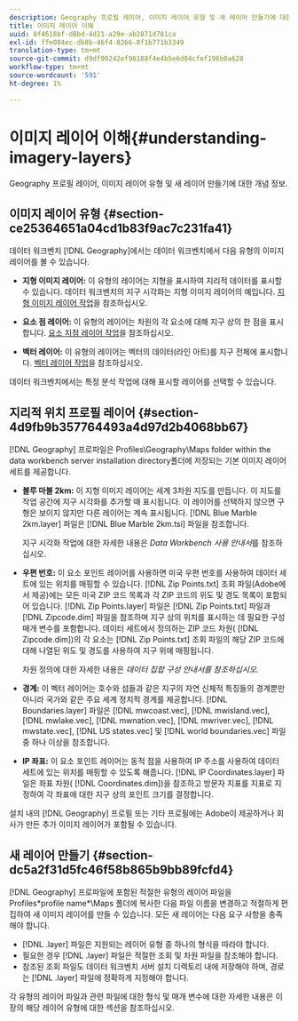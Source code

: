 ```yaml
---
description: Geography 프로필 레이어, 이미지 레이어 유형 및 새 레이어 만들기에 대한 개념 정보.
title: 이미지 레이어 이해
uuid: 8f4618bf-d8bd-4d21-a29e-ab2871d781ca
exl-id: ffe084ec-db8b-46f4-8266-0f1b771b3349
translation-type: tm+mt
source-git-commit: d9df90242ef96188f4e4b5e6d04cfef196b0a628
workflow-type: tm+mt
source-wordcount: '591'
ht-degree: 1%

---
```


# 이미지 레이어 이해{#understanding-imagery-layers}

Geography 프로필 레이어, 이미지 레이어 유형 및 새 레이어 만들기에 대한 개념 정보.

## 이미지 레이어 유형 {#section-ce25364651a04cd1b83f9ac7c231fa41}

데이터 워크벤치 [!DNL Geography]에서는 데이터 워크벤치에서 다음 유형의 이미지 레이어를 볼 수 있습니다.

* **지형 이미지 레이어:** 이 유형의 레이어는 지형을 표시하여 지리적 데이터를 표시할 수 있습니다. 데이터 워크벤치의 지구 시각화는 지형 이미지 레이어의 예입니다. [지형 이미지 레이어 작업](../../../home/c-geo-oview/c-wk-img-lyrs/c-trn-img-lyrs/c-trn-img-lyrs.md#concept-8a0a16013e824ac29f35a0349b5d8ccf)을 참조하십시오.

* **요소 점 레이어:** 이 유형의 레이어는 차원의 각 요소에 대해 지구 상의 한 점을 표시합니다. [요소 지점 레이어 작업](../../../home/c-geo-oview/c-wk-img-lyrs/c-elmt-pt-lyrs/c-elmt-pt-lyrs.md#concept-52b3262ab4e042a18956be8809638af9)을 참조하십시오.

* **벡터 레이어:** 이 유형의 레이어는 벡터의 데이터(라인 아트)를 지구 전체에 표시합니다. [벡터 레이어 작업](../../../home/c-geo-oview/c-wk-img-lyrs/c-wk-vctr-lyrs/c-wk-vctr-lyrs.md#concept-a2c9e8155f554cbe96ee3aaf44f2d620)을 참조하십시오.

데이터 워크벤치에서는 특정 분석 작업에 대해 표시할 레이어를 선택할 수 있습니다.

## 지리적 위치 프로필 레이어 {#section-4d9fb9b357764493a4d97d2b4068bb67}

[!DNL Geography] 프로파일은 Profiles\Geography\Maps folder within the data workbench server installation directory폴더에 저장되는 기본 이미지 레이어 세트를 제공합니다.

* **블루 마블 2km:** 이 지형 이미지 레이어는 세계 3차원 지도를 만듭니다. 이 지도를 작업 공간에 지구 시각화를 추가할 때 표시됩니다. 이 레이어를 선택하지 않으면 구형은 보이지 않지만 다른 레이어는 계속 표시됩니다. [!DNL Blue Marble 2km.layer] 파일은 [!DNL Blue Marble 2km.tsi] 파일을 참조합니다.

   지구 시각화 작업에 대한 자세한 내용은 *Data Workbench 사용 안내서*&#x200B;를 참조하십시오.

* **우편 번호:** 이 요소 포인트 레이어를 사용하면 미국 우편 번호를 사용하여 데이터 세트에 있는 위치를 매핑할 수 있습니다. [!DNL Zip Points.txt] 조회 파일(Adobe에서 제공)에는 모든 미국 ZIP 코드 목록과 각 ZIP 코드의 위도 및 경도 목록이 포함되어 있습니다. [!DNL Zip Points.layer] 파일은 [!DNL Zip Points.txt] 파일과 [!DNL Zipcode.dim] 파일을 참조하며 지구 상의 위치를 표시하는 데 필요한 구성 매개 변수를 포함합니다. 데이터 세트에서 정의하는 ZIP 코드 차원( [!DNL Zipcode.dim])의 각 요소는 [!DNL Zip Points.txt] 조회 파일의 해당 ZIP 코드에 대해 나열된 위도 및 경도를 사용하여 지구 위에 매핑됩니다.

   차원 정의에 대한 자세한 내용은 *데이터 집합 구성 안내서를 참조하십시오.*

* **경계:** 이 벡터 레이어는 호수와 섬들과 같은 지구의 자연 신체적 특징들의 경계뿐만 아니라 국가와 같은 주요 세계 정치적 경계를 제공합니다. [!DNL Boundaries.layer] 파일은 [!DNL mwcoast.vec], [!DNL mwisland.vec], [!DNL mwlake.vec], [!DNL mwnation.vec], [!DNL mwriver.vec], [!DNL mwstate.vec], [!DNL US states.vec] 및 [!DNL world boundaries.vec] 파일 중 하나 이상을 참조합니다.

* **IP 좌표:** 이 요소 포인트 레이어는 동적 점을 사용하여 IP 주소를 사용하여 데이터 세트에 있는 위치를 매핑할 수 있도록 해줍니다. [!DNL IP Coordinates.layer] 파일은 좌표 차원( [!DNL Coordinates.dim])을 참조하고 방문자 지표를 지표로 지정하여 각 좌표에 대한 지구 상의 포인트 크기를 결정합니다.

설치 내의 [!DNL Geography] 프로필 또는 기타 프로필에는 Adobe이 제공하거나 회사가 만든 추가 이미지 레이어가 포함될 수 있습니다.

## 새 레이어 만들기 {#section-dc5a2f31d5fc46f58b865b9bb89fcfd4}

[!DNL Geography] 프로파일에 포함된 적절한 유형의 레이어 파일을 Profiles\*profile name*\Maps 폴더에 복사한 다음 파일 이름을 변경하고 적절하게 편집하여 새 이미지 레이어를 만들 수 있습니다. 모든 새 레이어는 다음 요구 사항을 충족해야 합니다.

* [!DNL .layer] 파일은 지원되는 레이어 유형 중 하나의 형식을 따라야 합니다.
* 필요한 경우 [!DNL .layer] 파일은 적절한 조회 및 차원 파일을 참조해야 합니다.
* 참조된 조회 파일도 데이터 워크벤치 서버 설치 디렉토리 내에 저장해야 하며, 경로는 [!DNL .layer] 파일에 정확하게 지정해야 합니다.

각 유형의 레이어 파일과 관련 파일에 대한 형식 및 매개 변수에 대한 자세한 내용은 이 장의 해당 레이어 유형에 대한 섹션을 참조하십시오.
